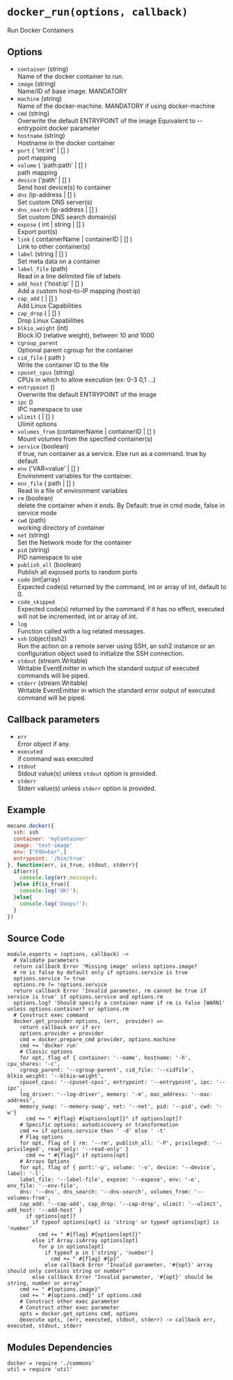 
# `docker_run(options, callback)`

Run Docker Containers

## Options

*   `container` (string)   
    Name of the docker container to run.   
*   `image` (string)   
    Name/ID of base image. MANDATORY   
*   `machine` (string)   
    Name of the docker-machine. MANDATORY if using docker-machine   
*   `cmd` (string)   
    Overwrite the default ENTRYPOINT of the image
    Equivalent to --entrypoint docker parameter   
*   `hostname` (string)   
    Hostname in the docker container   
*   `port` ( 'int:int' | [] )   
    port mapping   
*   `volume` ( 'path:path' | [] )   
    path mapping   
*   `device` ('path' | [] )   
    Send host device(s) to container   
*   `dns` (ip-address | [] )   
    Set custom DNS server(s)   
*   `dns_search` (ip-address | [] )   
    Set custom DNS search domain(s)   
*   `expose` ( int | string | [] )   
    Export port(s)   
*   `link` ( containerName | containerID | [] )   
    Link to other container(s)   
*   `label` (string | [] )   
    Set meta data on a container   
*   `label_file` (path)   
    Read in a line delimited file of labels   
*   `add_host` ('host:ip' | [] )   
    Add a custom host-to-IP mapping (host:ip)   
*   `cap_add` ( | [] )   
    Add Linux Capabilities   
*   `cap_drop` ( | [] )   
    Drop Linux Capabilities   
*   `blkio_weight` (int)   
    Block IO (relative weight), between 10 and 1000   
*   `cgroup_parent`   
    Optional parent cgroup for the container   
*   `cid_file` ( path )   
    Write the container ID to the file   
*   `cpuset_cpus` (string)   
    CPUs in which to allow execution (ex: 0-3 0,1 ...)   
*   `entrypoint` ()   
    Overwrite the default ENTRYPOINT of the image   
*   `ipc` ()   
    IPC namespace to use   
*   `ulimit`  ( | [] )   
    Ulimit options   
*   `volumes_from` (containerName | containerID | [] )   
    Mount volumes from the specified container(s)   
*   `service` (boolean)   
    if true, run container as a service. Else run as a command. true by default   
*   `env` ('VAR=value' | [] )   
    Environment variables for the container.   
*   `env_file` ( path | [] )   
    Read in a file of environment variables   
*   `rm` (boolean)   
    delete the container when it ends. By Default: true in cmd mode, false in service mode   
*   `cwd` (path)   
    working directory of container   
*   `net` (string)   
    Set the Network mode for the container   
*   `pid` (string)   
    PID namespace to use   
*   `publish_all` (boolean)   
    Publish all exposed ports to random ports   
*   `code`   (int|array)   
    Expected code(s) returned by the command, int or array of int, default to 0.   
*   `code_skipped`   
    Expected code(s) returned by the command if it has no effect, executed will
    not be incremented, int or array of int.   
*   `log`   
    Function called with a log related messages.   
*   `ssh` (object|ssh2)   
    Run the action on a remote server using SSH, an ssh2 instance or an
    configuration object used to initialize the SSH connection.   
*   `stdout` (stream.Writable)   
    Writable EventEmitter in which the standard output of executed commands will
    be piped.   
*   `stderr` (stream.Writable)   
    Writable EventEmitter in which the standard error output of executed command
    will be piped.   

## Callback parameters

*   `err`   
    Error object if any.   
*   `executed`   
    if command was executed   
*   `stdout`   
    Stdout value(s) unless `stdout` option is provided.   
*   `stderr`   
    Stderr value(s) unless `stderr` option is provided.   

## Example

```javascript
mecano.docker({
  ssh: ssh
  container: 'myContainer'
  image: 'test-image'
  env: ["FOO=bar",]
  entrypoint: '/bin/true'
}, function(err, is_true, stdout, stderr){
  if(err){
    console.log(err.message);
  }else if(is_true){
    console.log('OK!');
  }else{
    console.log('Ooops!');
  }
})
```

## Source Code

    module.exports = (options, callback) ->
      # Validate parameters
      return callback Error 'Missing image' unless options.image?
      # rm is false by default only if options.service is true
      options.service ?= true
      options.rm ?= !options.service
      return callback Error 'Invalid parameter, rm cannot be true if service is true' if options.service and options.rm
      options.log? 'Should specify a container name if rm is false [WARN]' unless options.container? or options.rm
      # Construct exec command
      docker.get_provider options, (err,  provider) =>
        return callback err if err
        options.provider = provider
        cmd = docker.prepare_cmd provider, options.machine
        cmd += 'docker run'
        # Classic options
        for opt, flag of { container: '--name', hostname: '-h', cpu_shares: '-c',
        cgroup_parent: '--cgroup-parent', cid_file: '--cidfile', blkio_weight: '--blkio-weight',
        cpuset_cpus: '--cpuset-cpus', entrypoint: '--entrypoint', ipc: '--ipc',
        log_driver: '--log-driver', memory: '-m', mac_address: '--mac-address',
        memory_swap: '--memory-swap', net: '--net', pid: '--pid', cwd: '-w'}
          cmd += " #{flag} #{options[opt]}" if options[opt]?
        # Specific options: autodiscovery or transformation
        cmd += if options.service then ' -d' else ' -t'
        # Flag options
        for opt, flag of { rm: '--rm', publish_all: '-P', privileged: '--privileged', read_only: '--read-only' }
          cmd += " #{flag}" if options[opt]
        # Arrays Options
        for opt, flag of { port:'-p', volume: '-v', device: '--device', label: '-l',
        label_file: '--label-file', expose: '--expose', env: '-e', env_file: '--env-file',
        dns: '--dns', dns_search: '--dns-search', volumes_from: '--volumes-from',
        cap_add: '--cap-add', cap_drop: '--cap-drop', ulimit: '--ulimit', add_host: '--add-host' }
          if options[opt]?
            if typeof options[opt] is 'string' or typeof options[opt] is 'number'
              cmd += " #{flag} #{options[opt]}"
            else if Array.isArray options[opt]
              for p in options[opt]
                if typeof p in ['string', 'number']
                  cmd += " #{flag} #{p}"
                else callback Error "Invalid parameter, '#{opt}' array should only contains string or number"
            else callback Error "Invalid parameter, '#{opt}' should be string, number or array"
        cmd += " #{options.image}"
        cmd += " #{options.cmd}" if options.cmd
        # Construct other exec parameter
        # Construct other exec parameter
        opts = docker.get_options cmd, options
        @execute opts, (err, executed, stdout, stderr) -> callback err, executed, stdout, stderr

## Modules Dependencies

    docker = require './commons'
    util = require 'util'

